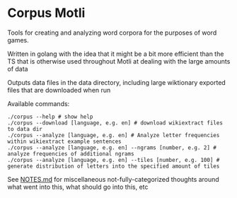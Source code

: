 # Corpus Motli

Tools for creating and analyzing word corpora for the purposes of word games.

Written in golang with the idea that it might be a bit more efficient than the TS that is otherwise used throughout Motli at dealing with the large amounts of data

Outputs data files in the data directory, including large wiktionary exported files that are downloaded when run

Available commands:

```
./corpus --help # show help
./corpus --download [language, e.g. en] # download wikiextract files to data dir
./corpus --analyze [language, e.g. en] # Analyze letter frequencies within wikiextract example sentences
./corpus --analyze [language, e.g. en] --ngrams [number, e.g. 2] # analyze frequencies of additional ngrams
./corpus --analyze [language, e.g. en] --tiles [number, e.g. 100] # generate distribution of letters into the specified amount of tiles
```

See [NOTES.md](./NOTES.md) for miscellaneous not-fully-categorized thoughts around what went into this, what should go into this, etc
